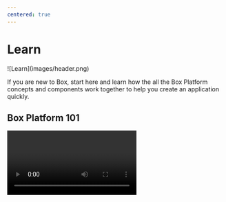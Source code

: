 ```yaml
---
centered: true
---
```


# Learn

<ImageFrame center>
![Learn](images/header.png)
</ImageFrame>

If you are new to Box, start here and learn how the all the Box Platform
concepts and components work together to help you create an application quickly.

## Box Platform 101

<Video>

Insert more here

## Use Cases

<Video>

Insert more here

## User Types

<Video>

Insert more here

### Managed User

Insert more here

### Admin or Co-Admin User

Insert more here

### Service Account

Insert more here

### App User

Insert more here

## Application Types

<Video>

Insert more here

### Custom App

Insert more here

### Limited Access App

Insert more here

### Box Skill

Insert more here

### Web App Integrations

Insert more here

### App Center Publication

Insert more here

## Authentication Methods

<Video>

Insert more here

### OAuth 2.0

Insert more here

### JSON Web Token (JWT)

Insert more here

### Client Credentials Grant (CCG)

Insert more here

### App Token Auth

Insert more here

## Support & Tools

<Video>

Insert more here

### Developer Site

Insert more here

### Developer Forum

Insert more here

### Sample Code Catalog

Insert more here

### Box CLI

<YouTube id='whxT3Bdx3E0' />

The Box Command Line Interface (CLI) is a tool for making requests to Box APIs
from your terminal window or command prompt. It takes less than five minutes
to set up and provides you direct access to the API. We also offer a suite of
[sample scripts][samples] to jump start any administration automation tasks.

### SDKs

Insert more here

### Postman Collection

Insert more here

## Start Coding

Now that you have learned all about the various parts that makeup Box Platform,
jump in and start coding!

[samples]: g://cli/scripts/